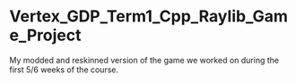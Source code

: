 # Vertex_GDP_Term1_Cpp_Raylib_Game_Project
My modded and reskinned version of the game we worked on during the first 5/6 weeks of the course.
